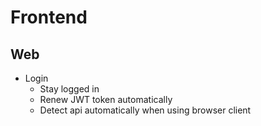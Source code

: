 # Frontend
## Web
- Login
  - Stay logged in
  - Renew JWT token automatically
  - Detect api automatically when using browser client